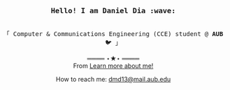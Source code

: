 <h3 align="center"><samp>Hello! I am Daniel Dia :wave:</samp></h3>
<p align="center"><br>
  <samp>
    「 Computer & Communications Engineering (CCE) student @ <b>AUB</b> 🐦 」<br>
  </samp>
</p>
  <p align="center">
    ════ ⋆★⋆ ════<br>
    From <a href="https://kibalchish47.github.io/">Learn more about me!</a>
  </p>
  <p align="center">
    How to reach me: <a href="dmd13@mail.aub.edu">dmd13@mail.aub.edu</a>
  </p>
</samp>
